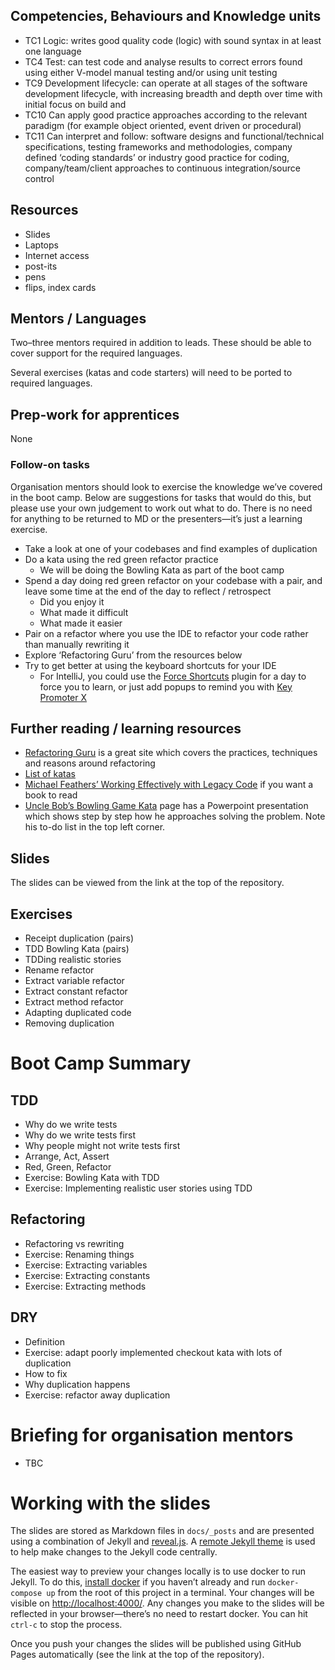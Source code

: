 <!--- ORGANISER THINGS TO CONSIDER 
- Which technical competencies, behaviours and knowledge module topics does the bootcamp cover/meet
- Structuring retros so that they can inform thinking for individual's personal learning records (off the job training record tab in their learning logs)
- Introducing some sort of test or quiz on basic concept learning points from the bootcamp to validate that they have taken stuff in, and provide organisation mentors with results to help them focus follow ups
--->

## Competencies, Behaviours and Knowledge units

* TC1 Logic: writes good quality code (logic) with sound syntax in at least one language 
* TC4 Test: can test code and analyse results to correct errors found using either V-model manual testing and/or using unit testing
* TC9 Development lifecycle: can operate at all stages of the software development lifecycle, with increasing breadth and depth over time with initial focus on build and 
* TC10 Can apply good practice approaches according to the relevant paradigm (for example object oriented, event driven or procedural)
* TC11 Can interpret and follow: software designs and functional/technical specifications, testing frameworks and methodologies, company defined ‘coding standards’ or industry good practice for coding, company/team/client approaches to continuous integration/source control

## Resources 

* Slides
* Laptops
* Internet access
* post-its
* pens
* flips, index cards

## Mentors / Languages
 
Two–three mentors required in addition to leads. These should be able to cover support for the required languages.

Several exercises (katas and code starters) will need to be ported to required languages.

## Prep-work for apprentices

None

### Follow-on tasks

Organisation mentors should look to exercise the knowledge we’ve covered in the boot camp. Below are suggestions for tasks that would do this, but please use your own judgement to work out what to do. There is no need for anything to be returned to MD or the presenters—it’s just a learning exercise.

* Take a look at one of your codebases and find examples of duplication
* Do a kata using the red green refactor practice
  * We will be doing the Bowling Kata as part of the boot camp
* Spend a day doing red green refactor on your codebase with a pair, and leave some time at the end of the day to reflect / retrospect
  * Did you enjoy it
  * What made it difficult
  * What made it easier
* Pair on a refactor where you use the IDE to refactor your code rather than manually rewriting it
* Explore ‘Refactoring Guru’ from the resources below
* Try to get better at using the keyboard shortcuts for your IDE
  * For IntelliJ, you could use the [Force Shortcuts](https://plugins.jetbrains.com/plugin/8357-force-shortcuts) plugin for a day to force you to learn, or just add popups to remind you with [Key Promoter X](https://plugins.jetbrains.com/plugin/9792-key-promoter-x)

## Further reading / learning resources

<!--- For end of boot camp: Signposting for apprentices self study, further learning, online resources, practice etc. --->

* [Refactoring Guru](https://refactoring.guru/) is a great site which covers the practices, techniques and reasons around refactoring
* [List of katas](http://codingdojo.org/kata/)
* [Michael Feathers’ Working Effectively with Legacy Code](https://www.amazon.co.uk/Working-Effectively-Legacy-Michael-Feathers/dp/0131177052) if you want a book to read
* [Uncle Bob’s Bowling Game Kata](http://www.butunclebob.com/ArticleS.UncleBob.TheBowlingGameKata) page has a Powerpoint presentation which shows step by step how he approaches solving the problem. Note his to-do list in the top left corner.
 
## Slides

The slides can be viewed from the link at the top of the repository.

## Exercises

* Receipt duplication (pairs)
* TDD Bowling Kata (pairs)
* TDDing realistic stories
* Rename refactor
* Extract variable refactor
* Extract constant refactor
* Extract method refactor
* Adapting duplicated code
* Removing duplication

# Boot Camp Summary

## TDD

* Why do we write tests
* Why do we write tests first
* Why people might not write tests first
* Arrange, Act, Assert
* Red, Green, Refactor
* Exercise: Bowling Kata with TDD
* Exercise: Implementing realistic user stories using TDD

## Refactoring

* Refactoring vs rewriting
* Exercise: Renaming things
* Exercise: Extracting variables
* Exercise: Extracting constants
* Exercise: Extracting methods

## DRY

* Definition
* Exercise: adapt poorly implemented checkout kata with lots of duplication
* How to fix
* Why duplication happens
* Exercise: refactor away duplication

# Briefing for organisation mentors

* TBC

# Working with the slides

The slides are stored as Markdown files in `docs/_posts` and are presented using a combination of Jekyll and [reveal.js](https://revealjs.com/#/). A [remote Jekyll theme](https://github.com/autotraderuk/jekyll-revealjs) is used to help make changes to the Jekyll code centrally.

The easiest way to preview your changes locally is to use docker to run Jekyll. To do this, [install docker](https://www.docker.com/get-started) if you haven’t already and run `docker-compose up` from the root of this project in a terminal. Your changes will be visible on <http://localhost:4000/>. Any changes you make to the slides will be reflected in your browser—there’s no need to restart docker. You can hit `ctrl-c` to stop the process.

Once you push your changes the slides will be published using GitHub Pages automatically (see the link at the top of the repository).
